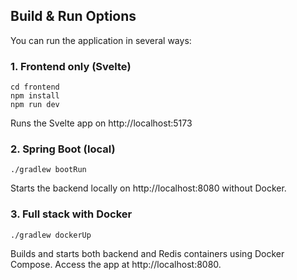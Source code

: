 ## Build & Run Options

You can run the application in several ways:

### 1. Frontend only (Svelte)
```
cd frontend
npm install
npm run dev
```

Runs the Svelte app on http://localhost:5173

### 2. Spring Boot (local)

```
./gradlew bootRun
```

Starts the backend locally on http://localhost:8080 without Docker.

### 3. Full stack with Docker
```
./gradlew dockerUp
```

Builds and starts both backend and Redis containers using Docker Compose.
Access the app at http://localhost:8080.
